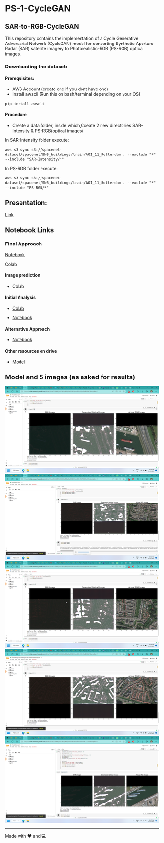 # PS-1-CycleGAN

## SAR-to-RGB-CycleGAN

This repository contains the implementation of a Cycle Generative Adversarial Network (CycleGAN) model for converting Synthetic Aperture Radar (SAR) satellite imagery to Photorealistic-RGB (PS-RGB) optical images.


### Downloading the dataset:
#### Prerequisites:
- AWS Account (create one if you dont have one)
- Install awscli (Run this on bash/terminal depending on your OS)
```
pip install awscli
```
#### Procedure
- Create a data folder, inside which,Cceate 2 new directories SAR-Intensity & PS-RGB(optical images)

In SAR-Intensity folder execute:
```
aws s3 sync s3://spacenet-dataset/spacenet/SN6_buildings/train/AOI_11_Rotterdam . --exclude "*" --include "SAR-Intensity/*"
```
In PS-RGB folder execute:
```
aws s3 sync s3://spacenet-dataset/spacenet/SN6_buildings/train/AOI_11_Rotterdam . --exclude "*" --include "PS-RGB/*"
```



## Presentation:
[Link](https://pitch.com/public/07bf3b30-13b5-4e41-a50e-73ec3ee042ed)


##  Notebook Links


### Final Approach

[Notebook](./Notebooks/Final-Approach.ipynb)

[Colab](https://colab.research.google.com/drive/16uxCb3kWBFjbrDGN6iqIR9yl5wfi7JdD?usp=sharing)

#### Image prediction

- [Colab](https://colab.research.google.com/drive/16uxCb3kWBFjbrDGN6iqIR9yl5wfi7JdD?usp=sharing)

#### Initial Analysis

- [Colab](https://colab.research.google.com/drive/1WWUBCR1jre3hP1NDSKRpjaihsUIJJRAv?usp=sharing)

- [Notebook](./Notebooks/Initial-Analysis.ipynb)

#### Alternative Approach

- [Notebook](./Notebooks/Alternative-Approach.ipynb)

#### Other resources on drive
- [Model]()

## Model and 5 images (as asked for results)

<img src="./OutputImages/image1.png" >
<img src="./OutputImages/image2.png" >
<img src="./OutputImages/image3.png" >
<img src="./OutputImages/image4.png" >
<img src="./OutputImages/image5.png" >

---
Made with ❤️ and 💻
